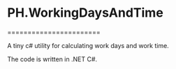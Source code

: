 # PH.WorkingDaysAndTime
=======================

A tiny c# utility for calculating work days and work time.

The code is written in .NET C#.


